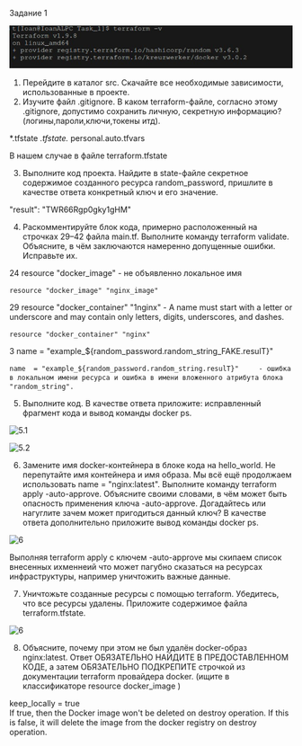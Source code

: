 Задание 1

![1](./sreens/0_1.jpg)

1. Перейдите в каталог src. Скачайте все необходимые зависимости, использованные в проекте.
2. Изучите файл .gitignore. В каком terraform-файле, согласно этому .gitignore, допустимо сохранить личную, секретную информацию?(логины,пароли,ключи,токены итд).

*.tfstate
*.tfstate.*
personal.auto.tfvars

В нашем случае в файле terraform.tfstate


3. Выполните код проекта. Найдите в state-файле секретное содержимое созданного ресурса random_password, пришлите в качестве ответа конкретный ключ и его значение.

"result": "TWR66Rgp0gky1gHM"


4. Раскомментируйте блок кода, примерно расположенный на строчках 29–42 файла main.tf. Выполните команду terraform validate. Объясните, в чём заключаются намеренно допущенные ошибки. Исправьте их.

24  resource "docker_image"                  - не объявленно локальное имя

    resource "docker_image" "nginx_image"  

29  resource "docker_container" "1nginx"     - A name must start with a letter or underscore and may contain only letters, digits, underscores, and dashes.

    resource "docker_container" "nginx"

3   name  = "example_${random_password.random_string_FAKE.resulT}"

    name  = "example_${random_password.random_string.resulT}"     - ошибка в локальном имени ресурса и ошибка в имени вложенного атрибута блока "random_string".  

5. Выполните код. В качестве ответа приложите: исправленный фрагмент кода и вывод команды docker ps.

![5.1](/sreens/5_1.jpg)

![5.2](/sreens/5_2.png)

6. Замените имя docker-контейнера в блоке кода на hello_world. Не перепутайте имя контейнера и имя образа. Мы всё ещё продолжаем использовать name = "nginx:latest". Выполните команду terraform apply -auto-approve. Объясните своими словами, в чём может быть опасность применения ключа -auto-approve. Догадайтесь или нагуглите зачем может пригодиться данный ключ? В качестве ответа дополнительно приложите вывод команды docker ps.

![6](/sreens/6.png)

Выполняя terraform apply с ключем -auto-approve мы скипаем список внесенных ихменнеий что может пагубно сказаться на ресурсах инфраструктуры, например уничтожить важные данные.

7. Уничтожьте созданные ресурсы с помощью terraform. Убедитесь, что все ресурсы удалены. Приложите содержимое файла terraform.tfstate.

![6](/sreens/7.jpg)

8. Объясните, почему при этом не был удалён docker-образ nginx:latest. Ответ ОБЯЗАТЕЛЬНО НАЙДИТЕ В ПРЕДОСТАВЛЕННОМ КОДЕ, а затем ОБЯЗАТЕЛЬНО ПОДКРЕПИТЕ строчкой из документации terraform провайдера docker. (ищите в классификаторе resource docker_image )

keep_locally = true    
If true, then the Docker image won't be deleted on destroy operation. If this is false, it will delete the image from the docker registry on destroy operation.